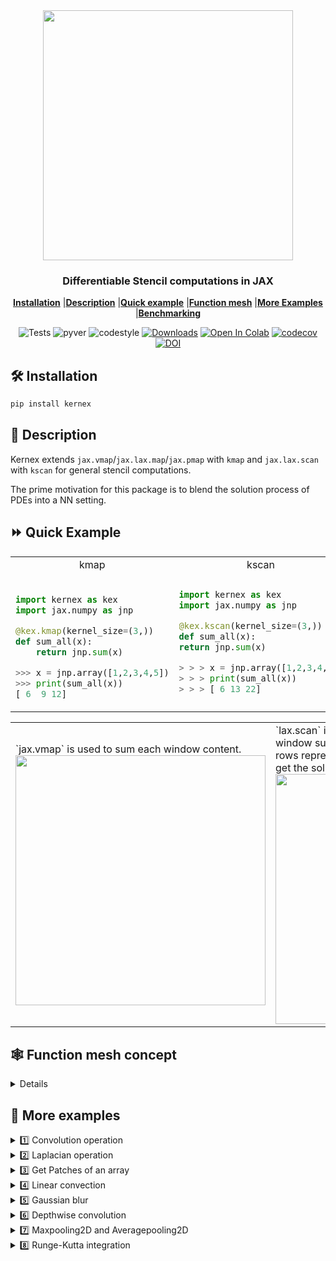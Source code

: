 <div align = "center">
<img  width=400 src="assets/kernexlogo.svg" align="center">

<h3 align="center">Differentiable Stencil computations in JAX </h2>

[**Installation**](#Installation)
|[**Description**](#Description)
|[**Quick example**](#QuickExample)
|[**Function mesh**](#FunctionMesh)
|[**More Examples**](#MoreExamples)
|[**Benchmarking**](#Benchmarking)

![Tests](https://github.com/ASEM000/kernex/actions/workflows/tests.yml/badge.svg)
![pyver](https://img.shields.io/badge/python-3.8%203.8%203.9%203.11-red)
![codestyle](https://img.shields.io/badge/codestyle-black-black)
[![Downloads](https://pepy.tech/badge/kernex)](https://pepy.tech/project/kernex)
[![Open In Colab](https://colab.research.google.com/assets/colab-badge.svg)](https://colab.research.google.com/drive/14UEqKzIyZsDzQ9IMeanvztXxbbbatTYV?usp=sharing)
[![codecov](https://codecov.io/gh/ASEM000/kernex/branch/main/graph/badge.svg?token=3KLL24Z94I)](https://codecov.io/gh/ASEM000/kernex)
[![DOI](https://zenodo.org/badge/512400616.svg)](https://zenodo.org/badge/latestdoi/512400616)

</div>

## 🛠️ Installation<a id="Installation"></a>

```python
pip install kernex
```

## 📖 Description<a id="Description"></a>

Kernex extends `jax.vmap`/`jax.lax.map`/`jax.pmap` with `kmap` and `jax.lax.scan` with `kscan` for general stencil computations.

The prime motivation for this package is to blend the solution process of PDEs into a NN setting.

## ⏩ Quick Example <a id="QuickExample">

<div align="center">
<table>
<tr>
<td width="50%" align="center" > kmap </td> <td align="center" > kscan </td>
</tr>
<tr>
<td>

```python

import kernex as kex
import jax.numpy as jnp

@kex.kmap(kernel_size=(3,))
def sum_all(x):
    return jnp.sum(x)

>>> x = jnp.array([1,2,3,4,5])
>>> print(sum_all(x))
[ 6  9 12]
```

</td>
<td>
    
```python
import kernex as kex 
import jax.numpy as jnp

@kex.kscan(kernel_size=(3,))
def sum_all(x):
return jnp.sum(x)

> > > x = jnp.array([1,2,3,4,5])
> > > print(sum_all(x))
> > > [ 6 13 22]

````
</td>
</tr>
</table>

<table>
<tr>
<td width="50%">
`jax.vmap` is used to sum each window content.
<img src="assets/kmap_sum.png" width=400px>
</td>
<td>
`lax.scan` is used to update the array and the window sum is calculated sequentially.
the first three rows represents the three sequential steps used to get the solution in the last row.

<img align="center" src="assets/kscan_sum.png" width=400px>
</td>
</tr>
</table>
</div>


## 🕸️ Function mesh concept <a id="FunctionMesh">
<details>

The objective is to apply `f(x) = x^2  at index=0  and f(x) = x^3 at  index=(1,10)`

To achieve the following operation with `jax.lax.switch` , we need a list of 10 functions correspoing to each cell of the example array.
For this reason , kernex adopts a modified version of `jax.lax.switch` to reduce the number of branches required.

```python

# function applies x^2 at boundaries, and applies x^3 to to the interior

        ┌─────┬─────┬─────┬─────┬─────┬─────┬─────┬─────┬─────┬─────┐
  f =   │ x^2 │ x^3 │ x^3 │ x^3 │ x^3 │ x^3 │ x^3 │ x^3 │ x^3 │ x^3 │
        └─────┴─────┴─────┴─────┴─────┴─────┴─────┴─────┴─────┴─────┘

        ┌─────┬─────┬─────┬─────┬─────┬─────┬─────┬─────┬─────┬─────┐
 f(     │  1  │  2  │  3  │  4  │  5  │  6  │  7  │  8  │  9  │ 10  │ ) =
        └─────┴─────┴─────┴─────┴─────┴─────┴─────┴─────┴─────┴─────┘
        ┌─────┬─────┬─────┬─────┬─────┬─────┬─────┬─────┬─────┬─────┐
        │  1  │  8  │  27 │  64 │ 125 │ 216 │ 343 │ 512 │ 729 │1000 │
        └─────┴─────┴─────┴─────┴─────┴─────┴─────┴─────┴─────┴─────┘

# Gradient of this function
        ┌─────┬─────┬─────┬─────┬─────┬─────┬─────┬─────┬─────┬─────┐
df/dx = │ 2x  │3x^2 │3x^2 │3x^2 │3x^2 │3x^2 │3x^2 │3x^2 │3x^2 │3x^2 │
        └─────┴─────┴─────┴─────┴─────┴─────┴─────┴─────┴─────┴─────┘


        ┌─────┬─────┬─────┬─────┬─────┬─────┬─────┬─────┬─────┬─────┐
 df/dx( │  1  │  2  │  3  │  4  │  5  │  6  │  7  │  8  │  9  │ 10  │ ) =
        └─────┴─────┴─────┴─────┴─────┴─────┴─────┴─────┴─────┴─────┘
        ┌─────┬─────┬─────┬─────┬─────┬─────┬─────┬─────┬─────┬─────┐
        │  2  │  12 │ 27  │  48 │ 75  │ 108 │ 147 │ 192 │ 243 │ 300 │
        └─────┴─────┴─────┴─────┴─────┴─────┴─────┴─────┴─────┴─────┘
````

<div align ="center">
<table>
<tr>
<td> Function mesh </td> <td> Array equivalent </td>
</tr>
<tr>
<td>

```python
F = kex.kmap(kernel_size=(1,))
F[0] = lambda x:x[0]**2
F[1:] = lambda x:x[0]**3





array = jnp.arange(1,11).astype('float32')
print(F(array))
>>> [1., 8., 27., 64., 125.,
... 216., 343., 512., 729., 1000.]

print(jax.grad(lambda x:jnp.sum(F(x)))(array))
>>> [2.,12.,27.,48.,75.,
... 108.,147.,192.,243.,300.]

```

</td>
<td>

```python

def F(x):
    f1 = lambda x:x**2
    f2 = lambda x:x**3
    x = x.at[0].set(f1(x[0]))
    x = x.at[1:].set(f2(x[1:]))
    return x

array = jnp.arange(1,11).astype('float32')
print(F(array))
>>> [1., 8., 27., 64., 125.,
... 216., 343., 512., 729., 1000.]

print(jax.grad(lambda x: jnp.sum(F(x)))(array))
>>> [2.,12.,27.,48.,75.,
... 108.,147.,192.,243.,300.]
```

</td>
</tr>
</table>

Additionally , we can combine the function mesh concept with stencil computation for scientific computing.
See Linear convection in **More examples** section

</div>

</details>

## 🔢 More examples<a id="MoreExamples"></a>

<details>
<summary>1️⃣ Convolution operation</summary>

```python

import jax
import jax.numpy as jnp
import kernex as kex

@jax.jit
@kex.kmap(
    kernel_size= (3,3,3),
    padding = ('valid','same','same'))
def kernex_conv2d(x,w):
    # JAX channel first conv2d with 3x3x3 kernel_size
    return jnp.sum(x*w)
```

</details>

<details>
<summary>2️⃣ Laplacian operation</summary>

```python
# see also
# https://numba.pydata.org/numba-doc/latest/user/stencil.html#basic-usage
import jax
import jax.numpy as jnp
import kernex as kex

@kex.kmap(
    kernel_size=(3,3),
    padding= 'valid',
    relative=True) # `relative`= True enables relative indexing
def laplacian(x):
    return ( 0*x[1,-1]  + 1*x[1,0]   + 0*x[1,1] +
             1*x[0,-1]  +-4*x[0,0]   + 1*x[0,1] +
             0*x[-1,-1] + 1*x[-1,0]  + 0*x[-1,1] )

# apply laplacian
>>> print(laplacian(jnp.ones([10,10])))
DeviceArray(
    [[0., 0., 0., 0., 0., 0., 0., 0.],
    [0., 0., 0., 0., 0., 0., 0., 0.],
    [0., 0., 0., 0., 0., 0., 0., 0.],
    [0., 0., 0., 0., 0., 0., 0., 0.],
    [0., 0., 0., 0., 0., 0., 0., 0.],
    [0., 0., 0., 0., 0., 0., 0., 0.],
    [0., 0., 0., 0., 0., 0., 0., 0.],
    [0., 0., 0., 0., 0., 0., 0., 0.]], dtype=float32)

```

</details>

<details><summary>3️⃣ Get Patches of an array</summary>

```python

import jax
import jax.numpy as jnp
import kernex as kex

@kex.kmap(kernel_size=(3,3),relative=True)
def identity(x):
    # similar to numba.stencil
    # this function returns the top left cell in the padded/unpadded kernel view
    # or center cell if `relative`=True
    return x[0,0]

# unlike numba.stencil , vector output is allowed in kernex
# this function is similar to
# `jax.lax.conv_general_dilated_patches(x,(3,),(1,),padding='same')`
@jax.jit
@kex.kmap(kernel_size=(3,3),padding='same')
def get_3x3_patches(x):
    # returns 5x5x3x3 array
    return x

mat = jnp.arange(1,26).reshape(5,5)
>>> print(mat)
[[ 1  2  3  4  5]
 [ 6  7  8  9 10]
 [11 12 13 14 15]
 [16 17 18 19 20]
 [21 22 23 24 25]]


# get the view at array index = (0,0)
>>> print(get_3x3_patches(mat)[0,0])
[[0 0 0]
 [0 1 2]
 [0 6 7]]
```

</details>

<details>
<summary>4️⃣ Linear convection </summary>

$\Large {\partial u \over \partial t} + c {\partial u \over \partial x} = 0$ <br> <br>
$\Large u_i^{n} = u_i^{n-1} - c \frac{\Delta t}{\Delta x}(u_i^{n-1}-u_{i-1}^{n-1})$

<div align ="center">
<table>
<tr>
<td> Problem setup </td> <td> Stencil view  </td>
</tr>
<tr>
<td>

<img src="assets/linear_convection_init.png" width="500px">

</td>
<td>

<img src="assets/linear_convection_view.png" width="500px">

</td>
</tr>
</table>
</div>

```python

import jax
import jax.numpy as jnp
import kernex as kex
import matplotlib.pyplot as plt

# see https://nbviewer.org/github/barbagroup/CFDPython/blob/master/lessons/01_Step_1.ipynb

tmax,xmax = 0.5,2.0
nt,nx = 151,51
dt,dx = tmax/(nt-1) , xmax/(nx-1)
u = jnp.ones([nt,nx])
c = 0.5

# kscan moves sequentially in row-major order and updates in-place using lax.scan.

F = kernex.kscan(
        kernel_size = (3,3),
        padding = ((1,1),(1,1)),
        named_axis={0:'n',1:'i'},  # n for time axis , i for spatial axis (optional naming)
        relative=True
        )


# boundary condtion as a function
def bc(u):
    return 1

# initial condtion as a function
def ic1(u):
    return 1

def ic2(u):
    return 2

def linear_convection(u):
    return ( u['i','n-1'] - (c*dt/dx) * (u['i','n-1'] - u['i-1','n-1']) )


F[:,0]  = F[:,-1] = bc # assign 1 for left and right boundary for all t

# square wave initial condition
F[:,:int((nx-1)/4)+1] = F[:,int((nx-1)/2):] = ic1
F[0:1, int((nx-1)/4)+1 : int((nx-1)/2)] = ic2

# assign linear convection function for
# interior spatial location [1:-1]
# and start from t>0  [1:]
F[1:,1:-1] = linear_convection

kx_solution = F(jnp.array(u))

plt.figure(figsize=(20,7))
for line in kx_solution[::20]:
    plt.plot(jnp.linspace(0,xmax,nx),line)
```

![image](assets/linear_convection.svg)

</details>

<details><summary>5️⃣ Gaussian blur</summary>

```python

import jax
import jax.numpy as jnp
import kernex as kex

def gaussian_blur(image, sigma, kernel_size):
    x = jnp.linspace(-(kernel_size - 1) / 2.0, (kernel_size- 1) / 2.0, kernel_size)
    w = jnp.exp(-0.5 * jnp.square(x) * jax.lax.rsqrt(sigma))
    w = jnp.outer(w, w)
    w = w / w.sum()

    @kex.kmap(kernel_size=(kernel_size, kernel_size), padding="same")
    def conv(x):
        return jnp.sum(x * w)

    return conv(image)


```

</details>

<details > <summary>6️⃣ Depthwise convolution </summary>
     
```python

import jax
import jax.numpy as jnp
import kernex as kex

@jax.jit
@jax.vmap
@kex.kmap(
kernel_size= (3,3),
padding = ('same','same'))
def kernex_depthwise_conv2d(x,w): # Channel-first depthwise convolution # jax.debug.print("x=\n{a}\nw=\n{b} \n\n",a=x, b=w)
return jnp.sum(x\*w)

h,w,c = 5,5,2
k=3

x = jnp.arange(1,h*w*c+1).reshape(c,h,w)
w = jnp.arange(1,k*k*c+1).reshape(c,k,k)
print(kernex_depthwise_conv2d(x,w))</summary>

````

</details>

<details> <summary>7️⃣ Maxpooling2D and Averagepooling2D </summary>

```python
@jax.vmap # vectorize over the channel dimension
@kex.kmap(kernel_size=(3,3), strides=(2,2))
def maxpool_2d(x):
    # define the kernel for the Maxpool operation over the spatial dimensions
    return jnp.max(x)

@jax.vmap # vectorize over the channel dimension
@kex.kmap(kernel_size=(3,3), strides=(2,2))
def avgpool_2d(x):
    # define the kernel for the Average pool operation over the spatial dimensions
    return jnp.mean(x)
````

</details>

<details><summary>8️⃣ Runge-Kutta integration</summary>

```python

# lets solve dydt = y, where y0 = 1 and y(t)=e^t
# using Runge-Kutta 4th order method
# f(t,y) = y
import jax.numpy as jnp
import matplotlib.pyplot as plt
import kernex as kex


t = jnp.linspace(0, 1, 5)
y = jnp.zeros(5)
x = jnp.stack([y, t], axis=0)
dt = t[1] - t[0]  # 0.1
f = lambda tn, yn: yn


def ic(x):
    """ initial condition y0 = 1 """
    return 1.


def rk4(x):
    """ runge kutta 4th order integration step """
    # ┌────┬────┬────┐      ┌──────┬──────┬──────┐
    # │ y0 │*y1*│ y2 │      │[0,-1]│[0, 0]│[0, 1]│
    # ├────┼────┼────┤ ==>  ├──────┼──────┼──────┤
    # │ t0 │ t1 │ t2 │      │[1,-1]│[1, 0]│[1, 1]│
    # └────┴────┴────┘      └──────┴──────┴──────┘
    t0 = x[1, -1]
    y0 = x[0, -1]
    k1 = dt * f(t0, y0)
    k2 = dt * f(t0 + dt / 2, y0 + 1 / 2 * k1)
    k3 = dt * f(t0 + dt / 2, y0 + 1 / 2 * k2)
    k4 = dt * f(t0 + dt, y0 + k3)
    yn_1 = y0 + 1 / 6 * (k1 + 2 * k2 + 2 * k3 + k4)
    return yn_1


F = kex.kscan(kernel_size=(2, 3), relative=True, padding=((0, 1)))  # kernel size = 3

F[0:1, 1:] = rk4
F[0, 0] = ic
# compile the solver
solver = jax.jit(F.__call__)
y = solver(x)[0, :]

plt.plot(t, y, '-o', label='rk4')
plt.plot(t, jnp.exp(t), '-o', label='analytical')
plt.legend()

```

![img](assets/rk4.svg)

</details>
